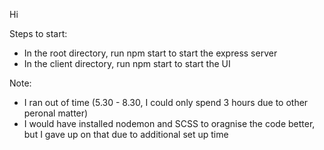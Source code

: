 Hi

Steps to start:

-   In the root directory, run npm start to start the express server
-   In the client directory, run npm start to start the UI

Note:

-   I ran out of time (5.30 - 8.30, I could only spend 3 hours due to other peronal matter)
-   I would have installed nodemon and SCSS to oragnise the code better, but I gave up on that due to additional set up time
